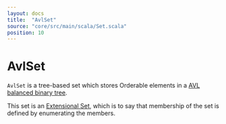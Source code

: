 ```yaml
---
layout: docs
title:  "AvlSet"
source: "core/src/main/scala/Set.scala"
position: 10
---
```

# AvlSet

`AvlSet` is a tree-based set which stores Orderable elements in
a [AVL balanced binary tree](https://en.wikipedia.org/wiki/AVL_tree).

This set is an
[Extensional Set](https://en.wikipedia.org/wiki/Extensional_definition), which
is to say that membership of the set is defined by enumerating the
members.
